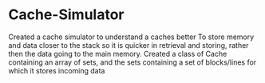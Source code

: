 # Cache-Simulator
Created a cache simulator to understand a caches better
To store memory and data closer to the stack so it is quicker in retrieval and storing, rather then the data going to the
main memory.
Created a class of Cache containing an array of sets, and the sets containing a set of blocks/lines for which it stores
incoming data

